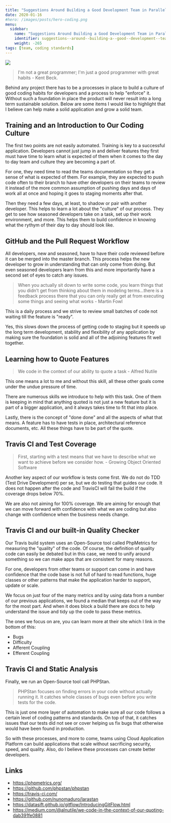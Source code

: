 ```yaml
---
title: "Suggestions Around Building a Good Development Team in Parallel to Building a Good Product"
date: 2020-01-16
#hero: /images/posts/hero-coding.png
menu:
  sidebar:
    name: "Suggestions Around Building a Good Development Team in Parallel to Building a Good Product"
    identifier: suggestions--around--building-a--good--development--team-in--parallel-to--building-a--good--product
    weight: -265
tags: [team, coding standards]
---
```


![](https://dl.dropboxusercontent.com/s/bi2dv6slg1dkiyo/capheader.png?dl=0)


>I'm not a great programmer; I'm just a good programmer with great habits - Kent Beck.

Behind any project there has to be a processes in place to build a culture of good coding habits for developers and a process to help "enforce" it. Without such a foundation in place the product will never result into a long term sustainable solution. Below are some items I would like to highlight that I believe can help make a solid application and grow a solid team.

## Training and an Introduction to Our Coding Culture

The first two points are not easily automated. Training is key to a successful application. Developers cannot just jump in and deliver features they first must have time to learn what is expected of them when it comes to the day to day team and culture they are becoming a part of.

For one, they need time to read the teams documentation so they get a sense of what is expected of them. For example, they are expected to push code often to their branch to have other developers on their teams to review it instead of the more common assumption of pushing days and days of work all at once and hoping it goes to staging moments after that.

Then they need a few days, at least, to shadow or pair with another developer. This helps to learn a lot about the "culture" of our process. They get to see how seasoned developers take on a task, set up their work environment, and more. This helps them to build confidence in knowing what the rythym of their day to day should look like.


## GitHub and the Pull Request Workflow

All developers, new and seasoned, have to have their code reviewed before it can be merged into the master branch. This process helps the new developer to grow in understanding that can only come from doing. But even seasoned developers learn from this and more importantly have a second set of eyes to catch any issues.

> When you actually sit down to write some code, you learn things that you didn’t get from thinking about them in modeling terms…there is a feedback process there that you can only really get at from executing some things and seeing what works - Martin Fowl

This is a daily process and we strive to review small batches of code not waiting till the feature is "ready".

Yes, this slows down the process of getting code to staging but it speeds up the long term development, stability and flexibility of any application by making sure the foundation is solid and all of the adjoining features fit well together.


## Learning how to Quote Features

> We code in the context of our ability to quote a task - Alfred Nutile

This one means a lot to me and without this skill, all these other goals come under the undue pressure of time.

There are numerous skills we introduce to help with this task. One of them is keeping in mind that anything quoted is not just a new feature but it is part of a bigger application, and it always takes time to fit that into place.


Lastly, there is the concept of "done done" and all the aspects of what that means. A feature has to have tests in place, architectural reference documents, etc. All these things have to be part of the quote.


## Travis CI and Test Coverage

> First, starting with a test means that we have to describe what we want to achieve before we consider how. - Growing Object Oriented Software

Another key aspect of our workflow is tests come first. We do not do TDD (Test Drive Development) per se, but we do testing that guides our code. It does not happen after the code and TravisCI will fail the build if the coverage drops below 70%.

We are also not aiming for 100% coverage. We are aiming for enough that we can move forward with confidence with what we are coding but also change with confidence when the business needs change.


## Travis CI and our built-in Quality Checker

Our Travis build system uses an Open-Source tool called PhpMetrics for measuring the "quality" of the code. Of course, the definition of quality code can easily be debated but in this case, we need to unify around something so we can make apps that are consistent for many reasons.

For one, developers from other teams or support can come in and have confidence that the code base is not full of hard to read functions, huge classes or other patterns that make the application harder to support, update or scale.

We focus on just four of the many metrics and by using data from a number of our previous applications, we found a median that keeps out of the way for the most part. And when it does block a build there are docs to help understand the issue and tidy up the code to pass these metrics.

The ones we focus on are, you can learn more at their site which I link in the bottom of this:

  * Bugs
  * Difficulty
  * Afferent Coupling
  * Efferent Coupling



## Travis CI and Static Analysis

Finally, we run an Open-Source tool call PHPStan.

>PHPStan focuses on finding errors in your code without actually running it. It catches whole classes of bugs even before you write tests for the code.

This is just one more layer of automation to make sure all our code follows a certain level of coding patterns and standards. On top of that, it catches issues that our tests did not see or cover helping us fix bugs that otherwise would have been found in production. 


So with these processes, and more to come, teams using Cloud Application Platform can build applications that scale without sacrificing security, speed, and quality. Also, do I believe these processes can create better developers.


## Links

  * https://phpmetrics.org/
  * https://github.com/phpstan/phpstan
  * https://travis-ci.com/
  * https://github.com/nunomaduro/larastan
  * https://datasift.github.io/gitflow/IntroducingGitFlow.html
  * https://medium.com/@alnutile/we-code-in-the-context-of-our-quoting-dab391fe0881